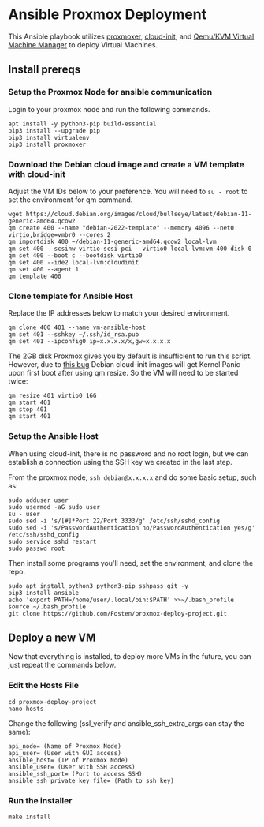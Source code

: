 # Ansible Proxmox Deployment

This Ansible playbook utilizes [proxmoxer](https://github.com/proxmoxer/proxmoxer), [cloud-init](https://github.com/canonical/cloud-init), and [Qemu/KVM Virtual Machine Manager](https://pve.proxmox.com/wiki/Qemu-guest-agent) to deploy Virtual Machines.

## Install prereqs

### Setup the Proxmox Node for ansible communication

Login to your proxmox node and run the following commands.

```shell
apt install -y python3-pip build-essential
pip3 install --upgrade pip
pip3 install virtualenv
pip3 install proxmoxer
```

### Download the Debian cloud image and create a VM template with cloud-init

Adjust the VM IDs below to your preference.  You will need to ```su - root``` to set the environment for qm command.

```shell
wget https://cloud.debian.org/images/cloud/bullseye/latest/debian-11-generic-amd64.qcow2
qm create 400 --name "debian-2022-template" --memory 4096 --net0 virtio,bridge=vmbr0 --cores 2
qm importdisk 400 ~/debian-11-generic-amd64.qcow2 local-lvm
qm set 400 --scsihw virtio-scsi-pci --virtio0 local-lvm:vm-400-disk-0
qm set 400 --boot c --bootdisk virtio0
qm set 400 --ide2 local-lvm:cloudinit
qm set 400 --agent 1
qm template 400
```

### Clone template for Ansible Host

Replace the IP addresses below to match your desired environment.

```shell
qm clone 400 401 --name vm-ansible-host
qm set 401 --sshkey ~/.ssh/id_rsa.pub
qm set 401 --ipconfig0 ip=x.x.x.x/x,gw=x.x.x.x
```

The 2GB disk Proxmox gives you by default is insufficient to run this script.  However, due to [this bug](https://forum.proxmox.com/threads/kernel-panic-after-resizing-a-clone.93738/) Debian cloud-init images will get Kernel Panic upon first boot after using qm resize.  So the VM will need to be started twice:

```shell
qm resize 401 virtio0 16G
qm start 401
qm stop 401
qm start 401
```

### Setup the Ansible Host

When using cloud-init, there is no password and no root login, but we can establish a connection using the SSH key we created in the last step.

From the proxmox node, ```ssh debian@x.x.x.x``` and do some basic setup, such as:

```shell
sudo adduser user
sudo usermod -aG sudo user
su - user
sudo sed -i 's/[#]*Port 22/Port 3333/g' /etc/ssh/sshd_config
sudo sed -i 's/PasswordAuthentication no/PasswordAuthentication yes/g' /etc/ssh/sshd_config
sudo service sshd restart
sudo passwd root
```

Then install some programs you'll need, set the environment, and clone the repo.

```shell
sudo apt install python3 python3-pip sshpass git -y
pip3 install ansible
echo 'export PATH=/home/user/.local/bin:$PATH' >>~/.bash_profile
source ~/.bash_profile
git clone https://github.com/Fosten/proxmox-deploy-project.git
```

## Deploy a new VM

Now that everything is installed, to deploy more VMs in the future, you can just repeat the commands below.

### Edit the Hosts File

```shell
cd proxmox-deploy-project
nano hosts
```

Change the following (ssl_verify and ansible_ssh_extra_args can stay the same):

```shell
api_node= (Name of Proxmox Node)
api_user= (User with GUI access)
ansible_host= (IP of Proxmox Node)
ansible_user= (User with SSH access)
ansible_ssh_port= (Port to access SSH)
ansible_ssh_private_key_file= (Path to ssh key)
```

### Run the installer

```shell
make install
```

